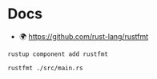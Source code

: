 # Docs

- 🌍 https://github.com/rust-lang/rustfmt

`rustup component add rustfmt`

`rustfmt ./src/main.rs`
